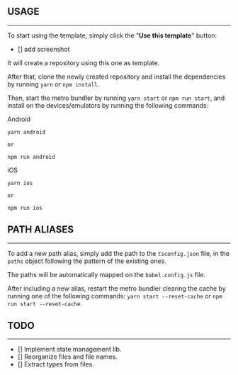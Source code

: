 ## USAGE

---

To start using the template, simply click the "**Use this template**" button:

- [] add screenshot

It will create a repository using this one as template.

After that, clone the newly created repository and install the dependencies by running `yarn` or `npm install`.

Then, start the metro bundler by running `yarn start` or `npm run start`, and install on the devices/emulators by running the following commands:

Android

```
yarn android

or

npm run android
```

iOS

```
yarn ios

or

npm run ios
```

## PATH ALIASES

---

To add a new path alias, simply add the path to the `tsconfig.json` file, in the `paths` object following the pattern of the existing ones.

The paths will be automatically mapped on the `babel.config.js` file.

After including a new alias, restart the metro bundler clearing the cache by running one of the following commands:
`yarn start --reset-cache` or `npm run start --reset-cache`.

## TODO

---

- [] Implement state management lib.
- [] Reorganize files and file names.
- [] Extract types from files.
